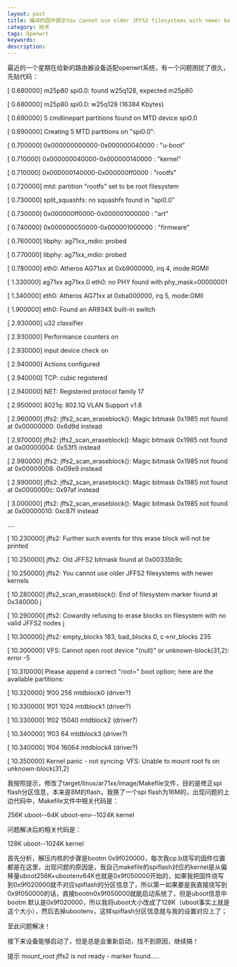```yaml
---
layout: post
title: 编译的固件提示You cannot use older JFFS2 filesystems with newer kernels等问题的解决
category: 技术
tags: Openwrt
keywords:
description:
---
```


最近的一个星期在给新的路由器设备适配openwrt系统，有一个问题困扰了很久，先贴代码：



[    0.680000] m25p80 spi0.0: found w25q128, expected m25p80

[    0.680000] m25p80 spi0.0: w25q128 (16384 Kbytes)

[    0.690000] 5 cmdlinepart partitions found on MTD device spi0.0

[    0.690000] Creating 5 MTD partitions on "spi0.0":

[    0.700000] 0x000000000000-0x000000040000 : "u-boot"

[    0.710000] 0x000000040000-0x000000140000 : "kernel"

[    0.710000] 0x000000140000-0x000000ff0000 : "rootfs"

[    0.720000] mtd: partition "rootfs" set to be root filesystem

[    0.730000] split_squashfs: no squashfs found in "spi0.0"                 

[    0.730000] 0x000000ff0000-0x000001000000 : "art"

[    0.740000] 0x000000050000-0x000001000000 : "firmware"

[    0.760000] libphy: ag71xx_mdio: probed

[    0.770000] libphy: ag71xx_mdio: probed

[    0.780000] eth0: Atheros AG71xx at 0xb9000000, irq 4, mode:RGMII

[    1.330000] ag71xx ag71xx.0 eth0: no PHY found with phy_mask=00000001

[    1.340000] eth0: Atheros AG71xx at 0xba000000, irq 5, mode:GMII

[    1.900000] eth0: Found an AR934X built-in switch

[    2.930000] u32 classifier

[    2.930000]     Performance counters on

[    2.930000]     input device check on

[    2.940000]     Actions configured

[    2.940000] TCP: cubic registered

[    2.940000] NET: Registered protocol family 17

[    2.950000] 8021q: 802.1Q VLAN Support v1.8

[    2.960000] jffs2: jffs2_scan_eraseblock(): Magic bitmask 0x1985 not found at 0x00000000: 0x6d9d instead

[    2.970000] jffs2: jffs2_scan_eraseblock(): Magic bitmask 0x1985 not found at 0x00000004: 0x53f5 instead

[    2.980000] jffs2: jffs2_scan_eraseblock(): Magic bitmask 0x1985 not found at 0x00000008: 0x09e9 instead

[    2.990000] jffs2: jffs2_scan_eraseblock(): Magic bitmask 0x1985 not found at 0x0000000c: 0x97af instead

[    3.000000] jffs2: jffs2_scan_eraseblock(): Magic bitmask 0x1985 not found at 0x00000010: 0xc87f instead

….

[   10.230000] jffs2: Further such events for this erase block will not be printed

[   10.250000] jffs2: Old JFFS2 bitmask found at 0x00335b9c             

[   10.250000] jffs2: You cannot use older JFFS2 filesystems with newer kernels  

[   10.280000] jffs2_scan_eraseblock(): End of filesystem marker found at 0x340000
j

[   10.290000] jffs2: Cowardly refusing to erase blocks on filesystem with no valid JFFS2 nodes
j

[   10.300000] jffs2: empty_blocks 183, bad_blocks 0, c->nr_blocks 235

[   10.300000] VFS: Cannot open root device "(null)" or unknown-block(31,2): error -5

[   10.310000] Please append a correct "root=" boot option; here are the available partitions:

[   10.320000] 1f00             256 mtdblock0  (driver?)

[   10.330000] 1f01            1024 mtdblock1  (driver?)

[   10.330000] 1f02           15040 mtdblock2  (driver?)

[   10.340000] 1f03              64 mtdblock3  (driver?)

[   10.340000] 1f04           16064 mtdblock4  (driver?)

[   10.350000] Kernel panic - not syncing: VFS: Unable to mount root fs on unknown-block(31,2) 



我按照提示，修改了target/linux/ar71xx/image/Makefile文件，目的是修正spi flash分区信息，本来是8M的flash，我换了一个spi flash为16M的，出现问题的上边代码中，Makefile文件中相关代码是：



256K uboot--64K uboot-env--1024K kernel 

问题解决后的相关代码是：

128K uboot--1024K kernel

首先分析，解压内核的步骤是bootm 0x9f020000，每次我cp.b烧写的固件位置都是在这里，出现问题的原因是，我自己makefile的spiflash对应的kernel是从偏移量uboot256K+ubootenv64K也就是0x9f050000开始的，如果我把固件烧写到0x9f020000就不对应spiflash的分区信息了，所以第一如果要是我直接烧写到0x9f050000的话，直接bootm0x9f050000就能启动系统了，但是uboot信息中bootm 默认是0x9f020000，所以我将uboot大小改成了128K（uboot事实上就是这个大小），然后去掉ubootenv，这样spiflash分区信息就与我的设置对应上了；

至此问题解决！

接下来设备能够启动了，但是总是会重新启动，找不到原因，继续搞！

提示 mount_root jffs2 is not ready - marker found.....
